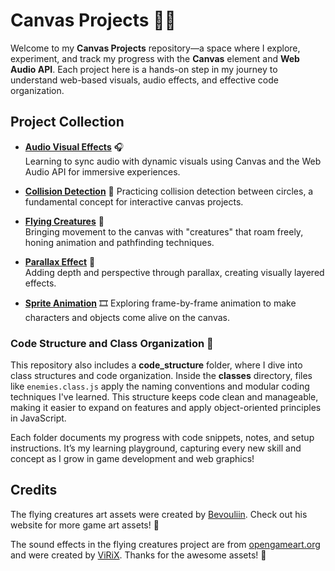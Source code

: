 # Canvas Projects 🎨🎶

Welcome to my **Canvas Projects** repository—a space where I explore, experiment, and track my progress with the **Canvas** element and **Web Audio API**. Each project here is a hands-on step in my journey to understand web-based visuals, audio effects, and effective code organization.

## Project Collection

- **[Audio Visual Effects](audio_visual_effects)** 🎧  
  Learning to sync audio with dynamic visuals using Canvas and the Web Audio API for immersive experiences.

- **[Collision Detection](collision_detection)** 🎯
  Practicing collision detection between circles, a fundamental concept for interactive canvas projects.

- **[Flying Creatures](flying_creatures)** 🦋  
  Bringing movement to the canvas with "creatures" that roam freely, honing animation and pathfinding techniques.

- **[Parallax Effect](parallax)** 🌌  
  Adding depth and perspective through parallax, creating visually layered effects.

- **[Sprite Animation](sprite_animation)** 🎞️
  Exploring frame-by-frame animation to make characters and objects come alive on the canvas.

### Code Structure and Class Organization 📂

This repository also includes a **code_structure** folder, where I dive into class structures and code organization. Inside the **classes** directory, files like `enemies.class.js` apply the naming conventions and modular coding techniques I've learned. This structure keeps code clean and manageable, making it easier to expand on features and apply object-oriented principles in JavaScript.

Each folder documents my progress with code snippets, notes, and setup instructions. It’s my learning playground, capturing every new skill and concept as I grow in game development and web graphics!

## Credits

The flying creatures art assets were created by [Bevouliin](https://bevouliin.com/). Check out his website for more game art assets! 🎨

The sound effects in the flying creatures project are from [opengameart.org](https://opengameart.org/content/magic-sfx-sample) and were created by [ViRiX](https://opengameart.org/users/virix). Thanks for the awesome assets! 🎵
